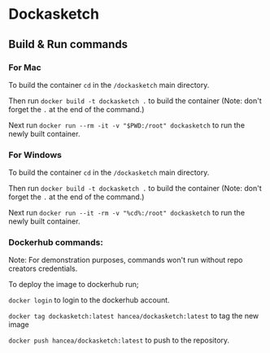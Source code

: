 # Dockasketch

## Build & Run commands

### For Mac

To build the container `cd` in the `/dockasketch` main directory.

Then run `docker build -t dockasketch .` to build the container
(Note: don't forget the `.` at the end of the command.)

Next run `docker run --rm -it -v "$PWD:/root" dockasketch` to run the newly built container.

### For Windows

To build the container `cd` in the `/dockasketch` main directory.

Then run `docker build -t dockasketch .` to build the container
(Note: don't forget the `.` at the end of the command.)

Next run `docker run --it -rm -v "%cd%:/root" dockasketch` to run the newly built container.

### Dockerhub commands:

Note: For demonstration purposes, commands won't run without repo creators credentials.

To deploy the image to dockerhub run;

`docker login` to login to the dockerhub account.

`docker tag dockasketch:latest hancea/dockasketch:latest` to tag the new image

`docker push hancea/dockasketch:latest` to push to the repository.
